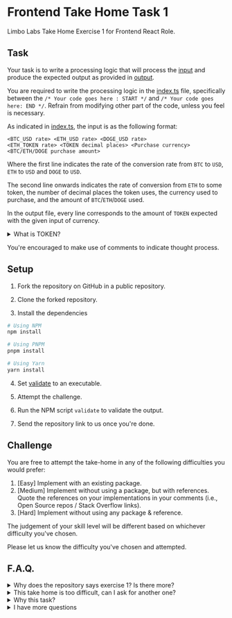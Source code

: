 # Frontend Take Home Task 1

Limbo Labs Take Home Exercise 1 for Frontend React Role.

## Task

Your task is to write a processing logic that will process the [input](./input)
and produce the expected output as provided in [output](./output).

You are required to write the processing logic in the [index.ts](./index.ts) file,
specifically between the `/* Your code goes here : START */` and
`/* Your code goes here: END */`. Refrain from modifying other part of the
code, unless you feel is necessary.

As indicated in [index.ts](index.ts), the input is as the following format:

```
<BTC_USD rate> <ETH_USD rate> <DOGE_USD rate>
<ETH_TOKEN rate> <TOKEN decimal places> <Purchase currency> <BTC/ETH/DOGE purchase amount>
```

Where the first line indicates the rate of the conversion rate from `BTC` to `USD`, `ETH`
to `USD` and `DOGE` to `USD`.

The second line onwards indicates the rate of conversion from `ETH` to some token,
the number of decimal places the token uses, the currency used to purchase, and
the amount of `BTC`/`ETH`/`DOGE` used.

In the output file, every line corresponds to the amount of `TOKEN` expected with the given
input of currency.

<details>
    <summary>What is TOKEN?</summary>

    `TOKEN` is just any arbitary token that can be purchased.

</details>

You're encouraged to make use of comments to indicate thought process.

## Setup

1. Fork the repository on GitHub in a public repository.

2. Clone the forked repository.

3. Install the dependencies

```bash
# Using NPM
npm install

# Using PNPM
pnpm install

# Using Yarn
yarn install
```

4. Set [validate](./validate) to an executable.

5. Attempt the challenge.

6. Run the NPM script `validate` to validate the output.

7. Send the repository link to us once you're done.

## Challenge

You are free to attempt the take-home in any of the following difficulties you would prefer:

1. [Easy] Implement with an existing package.
2. [Medium] Implement without using a package, but with references. Quote the references on your
   implementations in your comments (i.e., Open Source repos / Stack Overflow links).
3. [Hard] Implement without using any package & reference.

The judgement of your skill level will be different based on whichever difficulty you've chosen.

Please let us know the difficulty you've chosen and attempted.

## F.A.Q.

<details>
    <summary>Why does the repository says exercise 1? Is there more?</summary>

    No, this is just one take-home exercise out of the collection we have. You're just
    a lucky fella to get the first one.

</details>

<details>
    <summary>This take home is too difficult, can I ask for another one?</summary>

    No, the other task are all similar in difficulty, with 3 difficulty levels. So there
    won't be much difference even if I give u other tasks.

</details>

<details>
    <summary>Why this task?</summary>

    The task is designed to test the handling of floating point accurately in JavaScript.

</details>

<details>
    <summary>I have more questions</summary>

    Feel free to reach out to ask more questions to whoever you are contacting with.

    Asking questions / guidance / hints do not penalize anything. Unless the questions
    may give too much answers, then we'll let you know before we answer.

</details>
